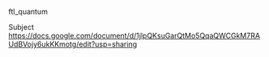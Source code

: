 ftl_quantum

Subject
https://docs.google.com/document/d/1jlpQKsuGarQtMo5QqaQWCGkM7RAUdBVojy6ukKKmotg/edit?usp=sharing
